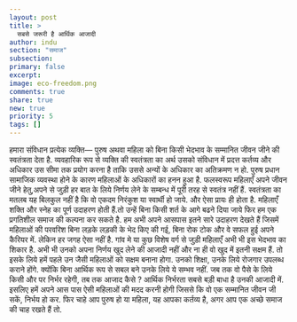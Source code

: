 ```yaml
---
layout: post
title: >
  सबसे जरूरी है आर्थिक आजादी
author: indu
section: "समाज"
subsection:
primary: false
excerpt:
image: eco-freedom.png
comments: true
share: true
new: true
priority: 5
tags: []
---
```


हमारा संविधान प्रत्येक व्यक्ति— पुरुष अथवा महिला को बिना किसी भेदभाव के सम्मानित जीवन जीने की स्वतंत्रता देता है. व्यवहारिक रूप से व्यक्ति की स्वतंत्रता का अर्थ उसको संविधान में प्रदत्त कर्तव्य और अधिकार उस सीमा तक प्रयोग करना है ताकि उससे अन्यों के अधिकार का अतिक्रमण न हो.
पुरुष प्रधान सामाजिक व्यवस्था होने के कारण महिलाओं के अधिकारों का हनन हुआ है. फलस्वरूप महिलाएँ अपने जीवन जीने हेतु,अपने से जुड़ी हर बात के लिये निर्णय लेने के सम्बन्ध में पूरी तरह से स्वतंत्र नहीं हैं.
स्वतंत्रता का मतलब यह बिलकुल नहीं है कि वो एकदम निरंकुश या स्वार्थी हो जाये. और ऐसा प्रायः ही होता है. महिलाएँ शक्ति और स्नेह का पूर्ण उदाहरण होती हैं.तो उन्हें बिना किसी शर्त के आगे बढने दिया जाये फिर हम एक प्रगतिशील समाज की कल्पना कर सकते है.
हम अभी अपने आसपास इतने सारे उदाहरण देखते हैं जिसमें महिलाओं की परवरिश बिना लड़के लड़की के भेद किए की गई, बिना रोक टोक और वे सफल हुई अपने कैरियर में. लेकिन हर जगह ऐसा नहीं है. गांव मे या कुछ विशेष वर्ग से जुड़ी महिलाएँ अभी भी इस भेदभाव का शिकार है. अभी भी उनको अपना निर्णय खुद लेने की आजादी नहीं और ना ही वो खुद में इतनी सक्षम हैं.
तो इसके लिये हमें पहले उन जैसी महिलाओं को सक्षम बनाना होगा. उनको शिक्षा, उनके लिये रोजगार उपलब्ध कराने होंगे. क्योंकि बिना आर्थिक रूप से सबल बने उनके लिये ये सम्भव नहीं. जब तक वो पैसे के लिये किसी और पर निर्भर रहेगी, तब तक आजाद कैसे ? आर्थिक निर्भरता सबसे बड़ी बाधा है उनकी आजादी में. इसलिए हमें अपने आस पास ऐसी महिलाओं की मदद करनी होगी जिससे कि वो एक सम्मानित जीवन जी सकें, निर्भय हो कर. फिर चाहे आप पुरुष हो या महिला, यह आपका कर्तव्य है, अगर आप एक अच्छे समाज की चाह रखते हैं तो.